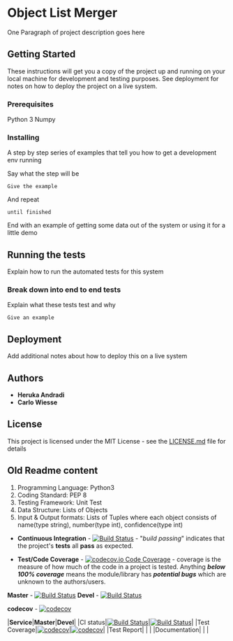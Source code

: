 # Object List Merger

One Paragraph of project description goes here

## Getting Started

These instructions will get you a copy of the project up and running on your local machine for development and testing purposes. See deployment for notes on how to deploy the project on a live system.

### Prerequisites

Python 3
Numpy

### Installing

A step by step series of examples that tell you how to get a development env running

Say what the step will be

```
Give the example
```

And repeat

```
until finished
```

End with an example of getting some data out of the system or using it for a little demo

## Running the tests

Explain how to run the automated tests for this system

### Break down into end to end tests

Explain what these tests test and why

```
Give an example
```

## Deployment

Add additional notes about how to deploy this on a live system

## Authors

* **Heruka Andradi**
* **Carlo Wiesse**

## License

This project is licensed under the MIT License - see the [LICENSE.md](LICENSE.md) file for details

## Old Readme content

1. Programming Language: Python3<br>
2. Coding Standard: PEP 8<br>
3. Testing Framework: Unit Test<br>
4. Data Structure: Lists of Objects<br>
5. Input & Output formats: Lists of Tuples where each object consists of name(type string), number(type int), confidence(type int)<br>


+ **Continuous Integration** - [![Build Status](https://travis-ci.com/hkhbrus/AST-Project.svg?branch=master)](https://travis-ci.com/hkhbrus/AST-Project) - "*build passing*" indicates that the project's **tests** all **pass** as expected.

+ **Test/Code Coverage** - [![codecov.io Code Coverage](https://img.shields.io/codecov/c/github/1apple7seeds/AST-Project.svg?maxAge=2592000)](https://codecov.io/github/1apple7seeds/AST-Project) - coverage is the measure of how much of the code in a project is tested. Anything ***below 100% coverage*** means the module/library has ***potential bugs*** which are unknown to the authors/users.

**Master** - [![Build Status](https://travis-ci.com/hkhbrus/AST-Project.svg?branch=master)](https://travis-ci.com/hkhbrus/AST-Project)
**Devel** - [![Build Status](https://travis-ci.com/hkhbrus/AST-Project.svg?branch=devel)](https://travis-ci.com/hkhbrus/AST-Project)

**codecov** - [![codecov](https://codecov.io/gh/hkhbrus/AST-Project/branch/master/graph/badge.svg)](https://codecov.io/gh/hkhbrus/AST-Project)

|**Service**|**Master**|**Devel**|
|CI status|[![Build Status](https://travis-ci.com/hkhbrus/AST-Project.svg?branch=master)](https://travis-ci.com/hkhbrus/AST-Project)|[![Build Status](https://travis-ci.com/hkhbrus/AST-Project.svg?branch=devel)](https://travis-ci.com/hkhbrus/AST-Project)|
|Test Coverage|[![codecov](https://codecov.io/gh/hkhbrus/AST-Project/branch/master/graph/badge.svg)](https://codecov.io/gh/hkhbrus/AST-Project)|[![codecov](https://codecov.io/gh/hkhbrus/AST-Project/branch/devel/graph/badge.svg)](https://codecov.io/gh/hkhbrus/AST-Project)|
|Test Report|   |   |
|Documentation|   |   |
